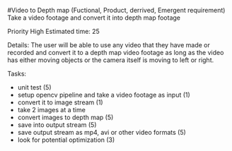 #Video to Depth map (Fuctional, Product, derrived, Emergent requirement)
Take a video footage and convert it into depth map footage

Priority High
Estimated time: 25

Details:
The user will be able to use any video that they have made or recorded and convert it to a depth map video footage as long as the video has either moving objects or the camera itself is moving to left or right.

Tasks:
- unit test (5)
- setup opencv pipeline and take a video footage as input (1)
- convert it to image stream (1)
- take 2 images at a time
- convert images to depth map (5)
- save into output stream (5)
- save output stream as mp4, avi or other video formats (5)
- look for potential optimization (3)
